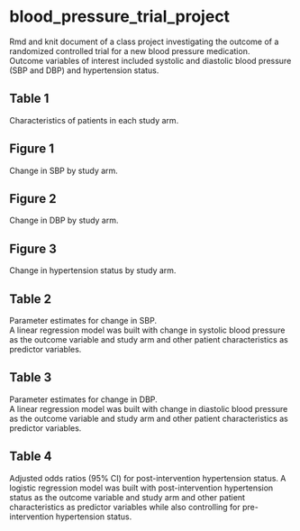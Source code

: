 # blood_pressure_trial_project
Rmd and knit document of a class project investigating the outcome of a randomized controlled trial for a
new blood pressure medication.  
Outcome variables of interest included systolic and diastolic blood pressure (SBP and 
DBP) and hypertension status.

## Table 1
Characteristics of patients in each study arm.

## Figure 1
Change in SBP by study arm.

## Figure 2
Change in DBP by study arm.

## Figure 3
Change in hypertension status by study arm.

## Table 2
Parameter estimates for change in SBP.  
A linear regression model was built with change in systolic blood pressure as the 
outcome variable and study arm and other patient characteristics as predictor variables.

## Table 3
Parameter estimates for change in DBP.  
A linear regression model was built with change in diastolic blood pressure as the 
outcome variable and study arm and other patient characteristics as predictor variables.

## Table 4
Adjusted odds ratios (95% CI) for post-intervention hypertension status.
A logistic regression model was built with post-intervention hypertension status as the 
outcome variable and study arm and other patient characteristics as predictor variables 
while also controlling for pre-intervention hypertension status.
